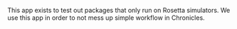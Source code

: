 This app exists to test out packages that only run on Rosetta simulators. We use this app in order
to not mess up simple workflow in Chronicles.
